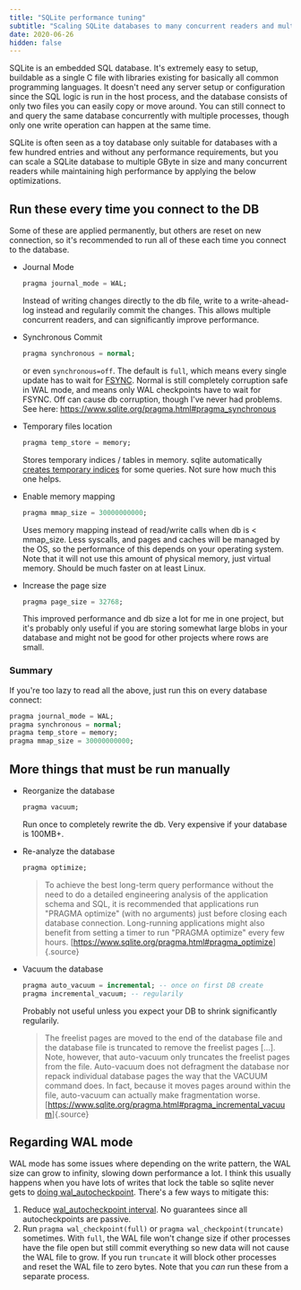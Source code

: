 ```yaml
---
title: "SQLite performance tuning"
subtitle: "Scaling SQLite databases to many concurrent readers and multiple gigabytes while maintaining 100k SELECTs per second"
date: 2020-06-26
hidden: false
---
```


SQLite is an embedded SQL database. It's extremely easy to setup, buildable as a single C file with libraries existing for basically all common programming languages. It doesn't need any server setup or configuration since the SQL logic is run in the host process, and the database consists of only two files you can easily copy or move around. You can still connect to and query the same database concurrently with multiple processes, though only one write operation can happen at the same time.

SQLite is often seen as a toy database only suitable for databases with a few hundred entries and without any performance requirements, but you can scale a SQLite database to multiple GByte in size and many concurrent readers while maintaining high performance by applying the below optimizations.

## Run these every time you connect to the DB

Some of these are applied permanently, but others are reset on new connection, so it's recommended to run all of these each time you connect to the database.

-   Journal Mode

    ```sql
    pragma journal_mode = WAL;
    ```

    Instead of writing changes directly to the db file, write to a write-ahead-log instead and regularily commit the changes. This allows multiple concurrent readers, and can significantly improve performance.

-   Synchronous Commit


    ```sql
    pragma synchronous = normal;
    ```

    or even `synchronous=off`. The default is `full`, which means every single update has to wait for [FSYNC](https://en.wikipedia.org/wiki/Sync_(Unix)). Normal is still completely corruption safe in WAL mode, and means only WAL checkpoints have to wait for FSYNC. Off can cause db corruption, though I've never had problems. See here: https://www.sqlite.org/pragma.html#pragma_synchronous

-   Temporary files location

    ```sql
    pragma temp_store = memory;
    ```

    Stores temporary indices / tables in memory. sqlite automatically [creates temporary indices](https://www.sqlite.org/tempfiles.html#transient_indices) for some queries. Not sure how much this one helps.

-   Enable memory mapping

    ```sql
    pragma mmap_size = 30000000000;
    ```

    Uses memory mapping instead of read/write calls when db is < mmap_size. Less syscalls, and pages and caches will be managed by the OS, so the performance of this depends on your operating system. Note that it will not use this amount of physical memory, just virtual memory. Should be much faster on at least Linux.

-   Increase the page size

    ```sql
    pragma page_size = 32768;
    ```

    This improved performance and db size a lot for me in one project, but it's probably only useful if you are storing somewhat large blobs in your database and might not be good for other projects where rows are small.

### Summary

If you're too lazy to read all the above, just run this on every database connect:

```sql
pragma journal_mode = WAL;
pragma synchronous = normal;
pragma temp_store = memory;
pragma mmap_size = 30000000000;
```

## More things that must be run manually

-   Reorganize the database

    ```sql
    pragma vacuum;
    ```

    Run once to completely rewrite the db. Very expensive if your database is 100MB+.

-   Re-analyze the database

    ```sql
    pragma optimize;
    ```

    > To achieve the best long-term query performance without the need to do a detailed engineering analysis of the application schema and SQL, it is recommended that applications run "PRAGMA optimize" (with no arguments) just before closing each database connection. Long-running applications might also benefit from setting a timer to run "PRAGMA optimize" every few hours.
    > [<https://www.sqlite.org/pragma.html#pragma_optimize>]{.source}

-   Vacuum the database

    ```sql
    pragma auto_vacuum = incremental; -- once on first DB create
    pragma incremental_vacuum; -- regularily
    ```

    Probably not useful unless you expect your DB to shrink significantly regularily.

    > The freelist pages are moved to the end of the database file and the database file is truncated to remove the freelist pages [...]. Note, however, that auto-vacuum only truncates the freelist pages from the file. Auto-vacuum does not defragment the database nor repack individual database pages the way that the VACUUM command does. In fact, because it moves pages around within the file, auto-vacuum can actually make fragmentation worse.
    > [<https://www.sqlite.org/pragma.html#pragma_incremental_vacuum>]{.source}

## Regarding WAL mode

WAL mode has some issues where depending on the write pattern, the WAL size can grow to infinity, slowing down performance a lot. I think this usually happens when you have lots of writes that lock the table so sqlite never gets to [doing wal_autocheckpoint](https://www.sqlite.org/wal.html#ckpt). There's a few ways to mitigate this:

1. Reduce [wal_autocheckpoint interval](https://www.sqlite.org/pragma.html#pragma_wal_autocheckpoint). No guarantees since all autocheckpoints are passive.
2. Run `pragma wal_checkpoint(full)` or `pragma wal_checkpoint(truncate)` sometimes. With `full`, the WAL file won't change size if other processes have the file open but still commit everything so new data will not cause the WAL file to grow. If you run `truncate` it will block other processes and reset the WAL file to zero bytes. Note that you _can_ run these from a separate process.
